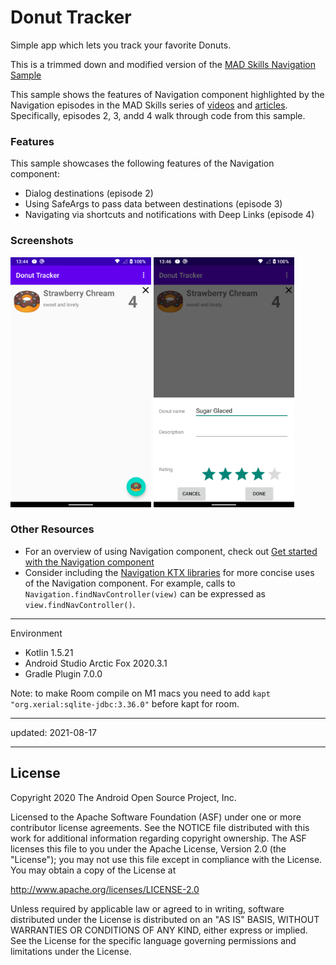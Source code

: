 Donut Tracker
=============

Simple app which lets you track your favorite Donuts.

This is a trimmed down and modified version of the [MAD Skills Navigation Sample](https://github.com/android/architecture-components-samples/tree/master/MADSkillsNavigationSample)

This sample shows the features of Navigation component highlighted by the Navigation
episodes in the MAD Skills series of [videos](https://www.youtube.com/user/androiddevelopers) 
and [articles](https://medium.com/androiddevelopers). Specifically, episodes
2, 3, andd 4 walk through code from this sample.

### Features

This sample showcases the following features of the Navigation component:

 * Dialog destinations (episode 2)
 * Using SafeArgs to pass data between destinations (episode 3)
 * Navigating via shortcuts and notifications with Deep Links (episode 4)

### Screenshots
<img src="results/screenshot_1.png" height="400" alt="Screenshot"/> <img src="results/screenshot_2.png" height="400" alt="Screenshot"/> 

### Other Resources

 * For an overview of using Navigation component, check out 
 [Get started with the Navigation component](https://developer.android.com/guide/navigation/navigation-getting-started)
 * Consider including the [Navigation KTX libraries](https://developer.android.com/topic/libraries/architecture/adding-components#navigation)
  for more concise uses of the Navigation component. For example, calls to `Navigation.findNavController(view)` can
 be expressed as `view.findNavController()`.

----

Environment

- Kotlin 1.5.21
- Android Studio Arctic Fox 2020.3.1
- Gradle Plugin 7.0.0

Note: to make Room compile on M1 macs you need to add `kapt "org.xerial:sqlite-jdbc:3.36.0"` before kapt for room.

----

updated: 2021-08-17

----

License
-------

Copyright 2020 The Android Open Source Project, Inc.

Licensed to the Apache Software Foundation (ASF) under one or more contributor
license agreements.  See the NOTICE file distributed with this work for
additional information regarding copyright ownership.  The ASF licenses this
file to you under the Apache License, Version 2.0 (the "License"); you may not
use this file except in compliance with the License.  You may obtain a copy of
the License at

http://www.apache.org/licenses/LICENSE-2.0

Unless required by applicable law or agreed to in writing, software
distributed under the License is distributed on an "AS IS" BASIS, WITHOUT
WARRANTIES OR CONDITIONS OF ANY KIND, either express or implied.  See the
License for the specific language governing permissions and limitations under
the License.